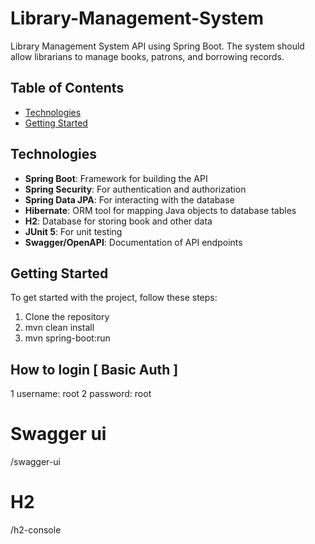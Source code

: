 # Library-Management-System
Library Management System API using Spring Boot. The system should allow librarians to manage books, patrons, and borrowing records.
## Table of Contents


- [Technologies](#technologies)
- [Getting Started](#getting-started)



## Technologies

- **Spring Boot**: Framework for building the API
- **Spring Security**: For authentication and authorization
- **Spring Data JPA**: For interacting with the database
- **Hibernate**: ORM tool for mapping Java objects to database tables
- **H2**: Database for storing book and other data
- **JUnit 5**: For unit testing
- **Swagger/OpenAPI**: Documentation of API endpoints



## Getting Started

To get started with the project, follow these steps:

1. Clone the repository
2. mvn clean install
3. mvn spring-boot:run

## How to login [ Basic Auth ]
1 username: root
2 password: root


# Swagger  ui 

/swagger-ui

# H2     
/h2-console




